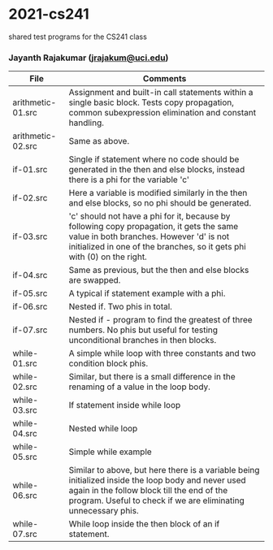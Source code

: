 # 2021-cs241
shared test programs for the CS241 class

### Jayanth Rajakumar (jrajakum@uci.edu)
| File| Comments |
| ----------- | --- |
| arithmetic-01.src | Assignment and built-in call statements within a single basic block. Tests copy propagation, common subexpression elimination and constant handling.|
| arithmetic-02.src | Same as above. |
| if-01.src | Single if statement where no code should be generated in the then and else blocks, instead there is a phi for the variable 'c' |
| if-02.src | Here a variable is modified similarly in the then and else blocks, so no phi should be generated. |
| if-03.src | 'c' should not have a phi for it, because by following copy propagation, it gets the same value in both branches. However 'd' is not initialized in one of the branches, so it gets phi with (0) on  the right. |
| if-04.src | Same as previous, but the then and else blocks are swapped. |
| if-05.src | A typical if statement example with a phi. |
| if-06.src | Nested if. Two phis in total. |
| if-07.src | Nested if - program to find the greatest of three numbers. No phis but useful for testing unconditional branches in then blocks. |
| while-01.src | A simple while loop with three constants and two condition block phis. | 
| while-02.src | Similar, but there is a small difference in the renaming of a value in the loop body. |
| while-03.src |  If statement inside while loop |
| while-04.src | Nested while loop |
| while-05.src | Simple while example |
| while-06.src | Similar to above, but here there is a variable being initialized inside the loop body and never used again in the follow block till the end of the program. Useful to check if we are eliminating unnecessary phis. |
| while-07.src | While loop inside the then block of an if statement. |
